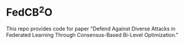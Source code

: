 # FedCB$^2$O

This repo provides code for paper "Defend Against Diverse Attacks in Federated Learning Through Consensus-Based Bi-Level Optimization."
